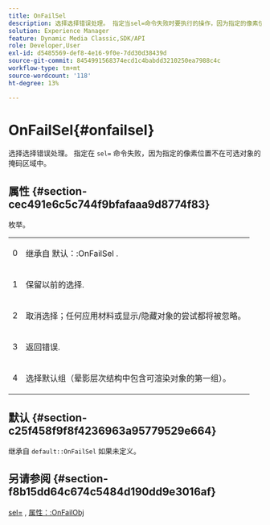 ```yaml
---
title: OnFailSel
description: 选择选择错误处理。 指定当sel=命令失败时要执行的操作，因为指定的像素位置不在可选对象的掩码区域之内。
solution: Experience Manager
feature: Dynamic Media Classic,SDK/API
role: Developer,User
exl-id: d5485569-def8-4e16-9f0e-7dd30d38439d
source-git-commit: 8454991568374ecd1c4babdd3210250ea7988c4c
workflow-type: tm+mt
source-wordcount: '118'
ht-degree: 13%

---
```


# OnFailSel{#onfailsel}

选择选择错误处理。 指定在 `sel=` 命令失败，因为指定的像素位置不在可选对象的掩码区域中。

## 属性 {#section-cec491e6c5c744f9bfafaaa9d8774f83}

枚举。

<table id="simpletable_1CFD2BC6F9BC4D2AB372EAF115B7F2FC"> 
 <tr class="strow"> 
  <td class="stentry"> <p>0 </p> </td> 
  <td class="stentry"> <p>继承自 <span class="codeph"> 默认：:OnFailSel </span>. </p> </td> 
 </tr> 
 <tr class="strow"> 
  <td class="stentry"> <p>1 </p> </td> 
  <td class="stentry"> <p>保留以前的选择. </p> </td> 
 </tr> 
 <tr class="strow"> 
  <td class="stentry"> <p>2 </p> </td> 
  <td class="stentry"> <p>取消选择；任何应用材料或显示/隐藏对象的尝试都将被忽略。 </p> </td> 
 </tr> 
 <tr class="strow"> 
  <td class="stentry"> <p>3 </p> </td> 
  <td class="stentry"> <p>返回错误. </p> </td> 
 </tr> 
 <tr class="strow"> 
  <td class="stentry"> <p>4 </p> </td> 
  <td class="stentry"> <p>选择默认组（晕影层次结构中包含可渲染对象的第一组）。 </p> </td> 
 </tr> 
</table>

## 默认 {#section-c25f458f9f8f4236963a95779529e664}

继承自 `default::OnFailSel` 如果未定义。

## 另请参阅 {#section-f8b15dd64c674c5484d190dd9e3016af}

[sel=](../../../../../ir-api/http-protocol/image-rendering-api-ref/c-ir-http-protocol-ref/c-ir-http-protocol-command-reference/r-ir-sel.md#reference-01322c58d414481385c29fcdd27a090b) , [属性：:OnFailObj](../../../../../ir-api/material-cat/image-rendering-api-ref/c-ir-material-catalog/c-ir-attributes-reference/r-ir-onfailobj.md#reference-4c6ba90418e84da5831f8573bbbf2c8d)
